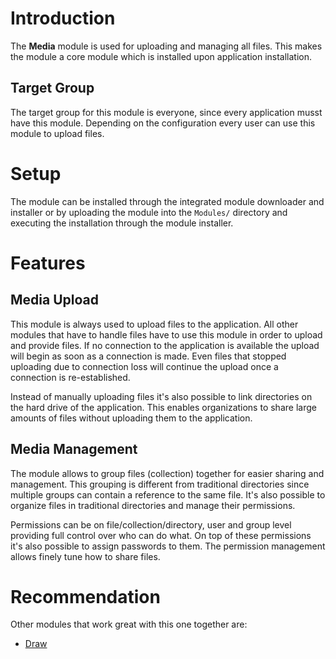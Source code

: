 # Introduction

The **Media** module is used for uploading and managing all files. This makes the module a core module which is installed upon application installation.

## Target Group

The target group for this module is everyone, since every application musst have this module. Depending on the configuration every user can use this module to upload files.

# Setup

The module can be installed through the integrated module downloader and installer or by uploading the module into the `Modules/` directory and executing the installation through the module installer.

# Features

## Media Upload

This module is always used to upload files to the application. All other modules that have to handle files have to use this module in order to upload and provide files. If no connection to the application is available the upload will begin as soon as a connection is made. Even files that stopped uploading due to connection loss will continue the upload once a connection is re-established.

Instead of manually uploading files it's also possible to link directories on the hard drive of the application. This enables organizations to share large amounts of files without uploading them to the application.

## Media Management

The module allows to group files (collection) together for easier sharing and management. This grouping is different from traditional directories since multiple groups can contain a reference to the same file. It's also possible to organize files in traditional directories and manage their permissions. 

Permissions can be on file/collection/directory, user and group level providing full control over who can do what. On top of these permissions it's also possible to assign passwords to them. The permission management allows finely tune how to share files.

# Recommendation

Other modules that work great with this one together are:

* [Draw](Draw)
